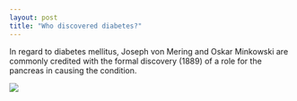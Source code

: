 ```yaml
---
layout: post
title: "Who discovered diabetes?"
---
```


In regard to diabetes mellitus, Joseph von Mering and Oskar Minkowski are commonly credited with the formal discovery (1889) of a role for the pancreas in causing the condition.

<img src="{{site.baseurl}}/assets/curtis_art.jpg">
